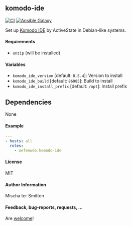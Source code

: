 ## komodo-ide

[![CI](https://github.com/Oefenweb/ansible-komodo-ide/workflows/CI/badge.svg)](https://github.com/Oefenweb/ansible-komodo-ide/actions?query=workflow%3ACI)
[![Ansible Galaxy](http://img.shields.io/badge/ansible--galaxy-komodo--ide-blue.svg)](https://galaxy.ansible.com/Oefenweb/komodo_ide)

Set up [Komodo IDE](http://komodoide.com/) by ActiveState in Debian-like systems.

#### Requirements

* `unzip` (will be installed)

#### Variables

* `komodo_ide_version` [default: `8.5.4`]: Version to install
* `komodo_ide_build` [default: `86985`]: Build to install
* `komodo_ide_install_prefix` [default: `/opt`]: Install prefix

## Dependencies

None

#### Example

```yaml
---
- hosts: all
  roles:
    - oefenweb.komodo-ide
```

#### License

MIT

#### Author Information

Mischa ter Smitten

#### Feedback, bug-reports, requests, ...

Are [welcome](https://github.com/Oefenweb/ansible-komodo-ide/issues)!
